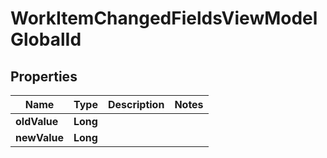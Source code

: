 

# WorkItemChangedFieldsViewModelGlobalId


## Properties

| Name | Type | Description | Notes |
|------------ | ------------- | ------------- | -------------|
|**oldValue** | **Long** |  |  |
|**newValue** | **Long** |  |  |




